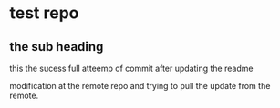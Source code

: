 # test repo

## the sub heading 

this the sucess full atteemp of commit after updating the readme

modification at the remote repo and trying to pull the update from the remote.

